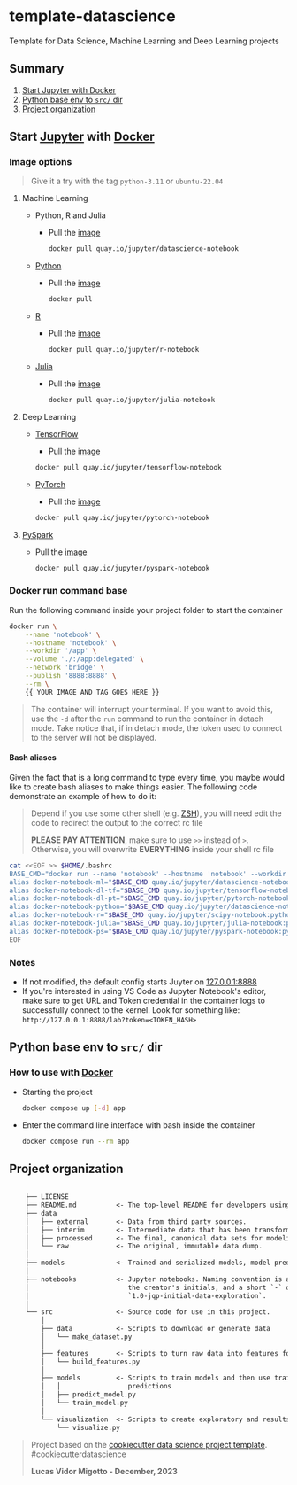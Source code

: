 # template-datascience

Template for Data Science, Machine Learning and Deep Learning projects

## Summary

1. [Start Jupyter with Docker](#start-jupyter-with-docker)
2. [Python base env to `src/` dir](#python-base-env-to-src-dir)
3. [Project organization](#project-organization)

## Start [Jupyter](https://jupyter.org/) with [Docker](https://www.docker.com/get-started/)

### Image options

> Give it a try with the tag `python-3.11` or `ubuntu-22.04`

1. Machine Learning

    * Python, R and Julia

        * Pull the [image](https://jupyter-docker-stacks.readthedocs.io/en/latest/using/selecting.html#jupyter-datascience-notebook)

            ```bash
            docker pull quay.io/jupyter/datascience-notebook
            ```

    * [Python](https://www.python.org/)

        * Pull the [image](https://jupyter-docker-stacks.readthedocs.io/en/latest/using/selecting.html#jupyter-scipy-notebook)

            ```bash
            docker pull
            ```

    * [R](https://www.r-project.org/)

        * Pull the [image](https://jupyter-docker-stacks.readthedocs.io/en/latest/using/selecting.html#jupyter-r-notebook)

            ```bash
            docker pull quay.io/jupyter/r-notebook
            ```

    * [Julia](https://julialang.org/)

        * Pull the [image](https://jupyter-docker-stacks.readthedocs.io/en/latest/using/selecting.html#jupyter-julia-notebook)

            ```bash
            docker pull quay.io/jupyter/julia-notebook
            ```

2. Deep Learning

    * [TensorFlow](https://www.tensorflow.org/)

        * Pull the [image](https://jupyter-docker-stacks.readthedocs.io/en/latest/using/selecting.html#jupyter-tensorflow-notebook)

        ```bash
        docker pull quay.io/jupyter/tensorflow-notebook
        ```

    * [PyTorch](https://pytorch.org/)

        * Pull the [image](https://jupyter-docker-stacks.readthedocs.io/en/latest/using/selecting.html#jupyter-pytorch-notebook)

        ```bash
        docker pull quay.io/jupyter/pytorch-notebook
        ```

3. [PySpark](https://spark.apache.org/docs/latest/api/python/index.html)

    * Pull the [image](https://jupyter-docker-stacks.readthedocs.io/en/latest/using/selecting.html#jupyter-pyspark-notebook)

        ```bash
        docker pull quay.io/jupyter/pyspark-notebook
        ```

### Docker run command base

Run the following command inside your project folder to start the container

```bash
docker run \
    --name 'notebook' \
    --hostname 'notebook' \
    --workdir '/app' \
    --volume './:/app:delegated' \
    --network 'bridge' \
    --publish '8888:8888' \
    --rm \
    {{ YOUR IMAGE AND TAG GOES HERE }}
```

> The container will interrupt your terminal. If you want to avoid this, use the `-d` after the `run` command to run the container in detach mode. Take notice that, if in detach mode, the token used to connect to the server will not be displayed.

#### Bash aliases

Given the fact that is a long command to type every time, you maybe would like to create bash aliases to make things easier. The following code demonstrate an example of how to do it:

> Depend if you use some other shell (e.g. [ZSH](https://www.zsh.org/)), you will need edit the code to redirect the output to the correct rc file
>
> **PLEASE PAY ATTENTION**, make sure to use `>>` instead of `>`. Otherwise, you will overwrite **EVERYTHING** inside your shell rc file

```bash
cat <<EOF >> $HOME/.bashrc
BASE_CMD="docker run --name 'notebook' --hostname 'notebook' --workdir '/app' --volume './:/app:delegated' --network 'bridge' --publish '8888:8888' --env GRANT_USER=yes --rm"
alias docker-notebook-ml="$BASE_CMD quay.io/jupyter/datascience-notebook:python-3.11"
alias docker-notebook-dl-tf="$BASE_CMD quay.io/jupyter/tensorflow-notebook:python-3.11"
alias docker-notebook-dl-pt="$BASE_CMD quay.io/jupyter/pytorch-notebook:python-3.11"
alias docker-notebook-python="$BASE_CMD quay.io/jupyter/datascience-notebook:python-3.11"
alias docker-notebook-r="$BASE_CMD quay.io/jupyter/scipy-notebook:python-3.11:python-3.11"
alias docker-notebook-julia="$BASE_CMD quay.io/jupyter/julia-notebook:python-3.11"
alias docker-notebook-ps="$BASE_CMD quay.io/jupyter/pyspark-notebook:python-3.11"
EOF
```

### Notes

* If not modified, the default config starts Juyter on [127.0.0.1:8888](http://127.0.0.1:8888/lab)
* If you're interested in using VS Code as Jupyter Notebook's editor, make sure to get URL and Token credential in the container logs to successfully connect to the kernel. Look for something like: `http://127.0.0.1:8888/lab?token=<TOKEN_HASH>`

## Python base env to `src/` dir

### How to use with [Docker](https://www.docker.com/get-started/)

* Starting the project

    ```bash
    docker compose up [-d] app
    ```

* Enter the command line interface with bash inside the container

    ```bash
    docker compose run --rm app
    ```

## Project organization

```txt

    ├── LICENSE
    ├── README.md          <- The top-level README for developers using this project.
    ├── data
    │   ├── external       <- Data from third party sources.
    │   ├── interim        <- Intermediate data that has been transformed.
    │   ├── processed      <- The final, canonical data sets for modeling.
    │   └── raw            <- The original, immutable data dump.
    │
    ├── models             <- Trained and serialized models, model predictions, or model summaries
    │
    ├── notebooks          <- Jupyter notebooks. Naming convention is a number (for ordering),
    │                         the creator's initials, and a short `-` delimited description, e.g.
    │                         `1.0-jqp-initial-data-exploration`.
    │
    └── src                <- Source code for use in this project.
        │
        ├── data           <- Scripts to download or generate data
        │   └── make_dataset.py
        │
        ├── features       <- Scripts to turn raw data into features for modeling
        │   └── build_features.py
        │
        ├── models         <- Scripts to train models and then use trained models to make
        │   │                 predictions
        │   ├── predict_model.py
        │   └── train_model.py
        │
        └── visualization  <- Scripts to create exploratory and results oriented visualizations
            └── visualize.py


```

> Project based on the [cookiecutter data science project template](https://drivendata.github.io/cookiecutter-data-science). #cookiecutterdatascience
>
> **Lucas Vidor Migotto - December, 2023**
